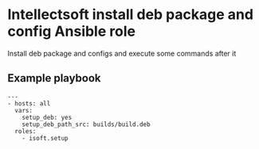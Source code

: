 Intellectsoft install deb package and config Ansible role
=========================================================

Install deb package and configs and execute some commands after it

## Example playbook
```
---
- hosts: all
  vars:
    setup_deb: yes
    setup_deb_path_src: builds/build.deb
  roles:
    - isoft.setup

```
